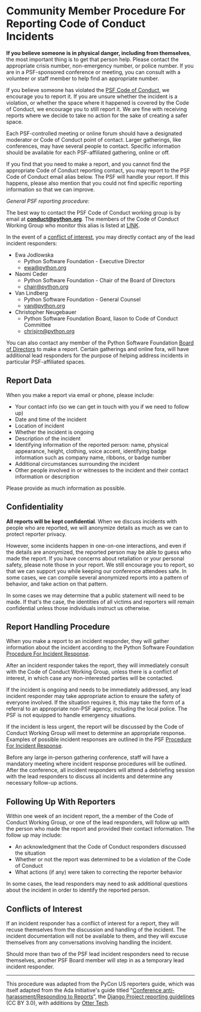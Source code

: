 # Community Member Procedure For Reporting Code of Conduct Incidents

**If you believe someone is in physical danger, including from themselves**, the most important thing is to get that person help. Please contact the appropriate crisis number, non-emergency number, or police number. If you are in a PSF-sponsored conference or meeting, you can consult with a volunteer or staff member to help find an appropriate number.

If you believe someone has violated the [PSF Code of Conduct](https://www.python.org/psf/codeofconduct/), we encourage you to report it. If you are unsure whether the incident is a violation, or whether the space where it happened is covered by the Code of Conduct, we encourage you to still report it. We are fine with receiving reports where we decide to take no action for the sake of creating a safer space.

Each PSF-controlled meeting or online forum should have a designated moderator or Code of Conduct point of contact.  Larger gatherings, like conferences, may have several people to contact. Specific information should be available for each PSF-affiliated gathering, online or off. 

If you find that you need to make a report, and you cannot find the appropriate Code of Conduct reporting contact, you may report to the PSF Code of Conduct email alias below. The PSF will handle your report. If this happens, please also mention that you could not find specific reporting information so that we can improve.

*General PSF reporting procedure:*

The best way to contact the PSF Code of Conduct working group is by email at **<conduct@python.org>**. The members of the Code of Conduct Working Group who monitor this alias is listed at [LINK](). 

In the event of a [conflict of interest](), you may directly contact any of the lead incident responders:

  * Ewa Jodlowska
      * Python Software Foundation - Executive Director
      * <ewa@python.org>
  * Naomi Ceder
      * Python Software Foundation - Chair of the Board of Directors
      * <chair@python.org>      
  * Van Lindberg
      * Python Software Foundation - General Counsel
      * <van@python.org>
  * Christopher Neugebauer
      * Python Software Foundation Board, liason to Code of Conduct Committee
      * <chrisjrn@python.org>

You can also contact any member of the Python Software Foundation [Board of Directors]() to make a report. Certain gatherings and online fora, will have additional lead responders for the purpose of helping address incidents in particular PSF-affiliated spaces. 

## Report Data

When you make a report via email or phone, please include:

* Your contact info (so we can get in touch with you if we need to follow up)
* Date and time of the incident
* Location of incident
* Whether the incident is ongoing
* Description of the incident
* Identifying information of the reported person: name, physical appearance, height, clothing, voice accent, identifying badge information such as company name, ribbons, or badge number
* Additional circumstances surrounding the incident
* Other people involved in or witnesses to the incident and their contact information or description

Please provide as much information as possible.

## Confidentiality

**All reports will be kept confidential**. When we discuss incidents with people who are reported, we will anonymize details as much as we can to protect reporter privacy.

However, some incidents happen in one-on-one interactions, and even if the details are anonymized, the reported person may be able to guess who made the report. If you have concerns about retaliation or your personal safety, please note those in your report. We still encourage you to report, so that we can support you while keeping our conference attendees safe. In some cases, we can compile several anonymized reports into a pattern of behavior, and take action on that pattern.

In some cases we may determine that a public statement will need to be made. If that's the case, the identities of all victims and reporters will remain confidential unless those individuals instruct us otherwise.

## Report Handling Procedure

When you make a report to an incident responder, they will gather information about the incident according to the Python Software Foundation [Procedure For Incident Response]().

After an incident responder takes the report, they will immediately consult with the Code of Conduct Working Group, unless there is a conflict of interest, in which case any non-interested parties will be contacted. 

If the incident is ongoing and needs to be immediately addressed, any lead incident responder may take appropriate action to ensure the safety of everyone involved. If the situation requires it, this may take the form of a referral to an appropriate non-PSF agency, including the local police. The PSF is not equipped to handle emergency situations.

If the incident is less urgent, the report will be discussed by the Code of Conduct Working Group will meet to determine an appropriate response. Examples of possible incident responses are outlined in the PSF [Procedure For Incident Response]().

Before any large in-person gathering conference, staff will have a mandatory meeting where incident response procedures will be outlined. After the conference, all incident responders will attend a debriefing session with the lead responders to discuss all incidents and determine any necessary follow-up actions.

## Following Up With Reporters

Within one week of an incident report, the a member of the Code of Conduct Working Group, or one of the lead responders, will follow up with the person who made the report and provided their contact information. The follow up may include:

* An acknowledgment that the Code of Conduct responders discussed the situation
* Whether or not the report was determined to be a violation of the Code of Conduct
* What actions (if any) were taken to correcting the reporter behavior

In some cases, the lead responders may need to ask additional questions about the incident in order to identify the reported person.

## Conflicts of Interest

If an incident responder has a conflict of interest for a report, they will recuse themselves from the discussion and handling of the incident. The incident documentation will not be available to them, and they will excuse themselves from any conversations involving handling the incident.

Should more than two of the PSF lead incident responders need to recuse themselves, another PSF Board member will step in as a temporary lead incident responder.

---

This procedure was adapted from the PyCon US reporters guide, which was itself adapted from the Ada Initiative's guide titled "[Conference anti-harassment/Responding to Reports](http://geekfeminism.wikia.com/wiki/Conference_anti-harassment/Responding_to_reports)”, the [Django Project reporting guidelines](https://www.djangoproject.com/conduct/reporting/) (CC BY 3.0), with additions by [Otter Tech](https://otter.technology/).
